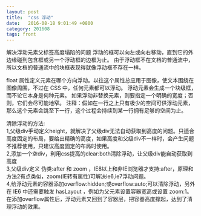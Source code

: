 ```yaml
---
layout: post
title:  "css 浮动"
date:   2016-08-18 9:01:49 +0800
category: 201608
tags: front
---
```

解决浮动元素父标签高度塌陷的问题
浮动的框可以向左或向右移动，直到它的外边缘碰到包含框或另一个浮动框的边框为止。
由于浮动框不在文档的普通流中，所以文档的普通流中的块框表现得就像浮动框不存在一样。

float 属性定义元素在哪个方向浮动。以往这个属性总应用于图像，使文本围绕在图像周围，不过在 CSS 中，任何元素都可以浮动。
浮动元素会生成一个块级框，而不论它本身是何种元素。
如果浮动非替换元素，则要指定一个明确的宽度；否则，它们会尽可能地窄。
注释：假如在一行之上只有极少的空间可供浮动元素，那么这个元素会跳至下一行，这个过程会持续到某一行拥有足够的空间为止。

清除浮动的方法:  
1,父级div手动定义height，就解决了父级div无法自动获取到高度的问题。只适合高度固定的布局，要给出精确的高度，如果高度和父级div不一样时，会产生问题
不推荐使用，只建议高度固定的布局时使用。  
2,添加一个空div，利用css提高的clear:both清除浮动，让父级div能自动获取到高度  
3,父级div定义 伪类:after 和 zoom ，IE8以上和非IE浏览器才支持:after，原理和方法2有点类似，zoom(IE转有属性)可解决ie6,ie7浮动问题。  
4,给浮动元素的容器添加overflow:hidden;或overflow:auto;可以清除浮动，另外在 IE6 中还需要触发 hasLayout ，例如为父元素设置容器宽高或设置 zoom:1。
在添加overflow属性后，浮动元素又回到了容器层，把容器高度撑起，达到了清理浮动的效果。
